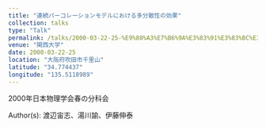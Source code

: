 ```yaml
---
title: "連続パーコレーションモデルにおける多分散性の効果"
collection: talks
type: "Talk"
permalink: /talks/2000-03-22-25-%E9%80%A3%E7%B6%9A%E3%83%91%E3%83%BC%E3%82%B3%E3%83%AC%E3%83%BC%E3%82%B7%E3%83%A7%E3%83%B3%E3%83%A2%E3%83%87%E3%83%AB%E3%81%AB%E3%81%8A%E3%81%91%E3%82%8B%E5%A4%9A%E5%88%86%E6%95%A3
venue: "関西大学"
date: 2000-03-22-25
location: "大阪府吹田市千里山"
latitude: "34.774437"
longitude: "135.5118989"
---
```


2000年日本物理学会春の分科会

Author(s): 渡辺宙志、湯川諭、伊藤伸泰
